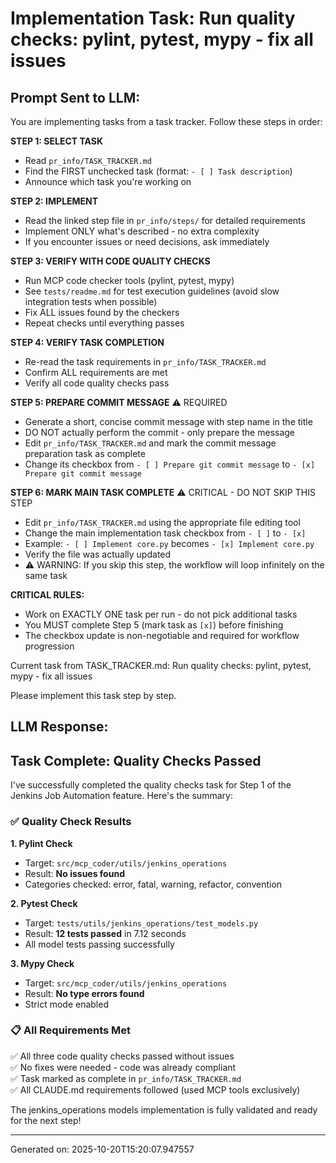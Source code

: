 # Implementation Task: Run quality checks: pylint, pytest, mypy - fix all issues

## Prompt Sent to LLM:
You are implementing tasks from a task tracker. Follow these steps in order:

**STEP 1: SELECT TASK**
- Read `pr_info/TASK_TRACKER.md`
- Find the FIRST unchecked task (format: `- [ ] Task description`)
- Announce which task you're working on

**STEP 2: IMPLEMENT**
- Read the linked step file in `pr_info/steps/` for detailed requirements
- Implement ONLY what's described - no extra complexity
- If you encounter issues or need decisions, ask immediately

**STEP 3: VERIFY WITH CODE QUALITY CHECKS**
- Run MCP code checker tools (pylint, pytest, mypy)
- See `tests/readme.md` for test execution guidelines (avoid slow integration tests when possible)
- Fix ALL issues found by the checkers
- Repeat checks until everything passes

**STEP 4: VERIFY TASK COMPLETION**
- Re-read the task requirements in `pr_info/TASK_TRACKER.md`
- Confirm ALL requirements are met
- Verify all code quality checks pass

**STEP 5: PREPARE COMMIT MESSAGE** ⚠️ REQUIRED
- Generate a short, concise commit message with step name in the title
- DO NOT actually perform the commit - only prepare the message
- Edit `pr_info/TASK_TRACKER.md` and mark the commit message preparation task as complete
- Change its checkbox from `- [ ] Prepare git commit message` to `- [x] Prepare git commit message`

**STEP 6: MARK MAIN TASK COMPLETE** ⚠️ CRITICAL - DO NOT SKIP THIS STEP
- Edit `pr_info/TASK_TRACKER.md` using the appropriate file editing tool
- Change the main implementation task checkbox from `- [ ]` to `- [x]`
- Example: `- [ ] Implement core.py` becomes `- [x] Implement core.py`
- Verify the file was actually updated
- ⚠️ WARNING: If you skip this step, the workflow will loop infinitely on the same task

**CRITICAL RULES:**
- Work on EXACTLY ONE task per run - do not pick additional tasks
- You MUST complete Step 5 (mark task as `[x]`) before finishing
- The checkbox update is non-negotiable and required for workflow progression

Current task from TASK_TRACKER.md: Run quality checks: pylint, pytest, mypy - fix all issues

Please implement this task step by step.

## LLM Response:
## Task Complete: Quality Checks Passed

I've successfully completed the quality checks task for Step 1 of the Jenkins Job Automation feature. Here's the summary:

### ✅ Quality Check Results

**1. Pylint Check**  
- Target: `src/mcp_coder/utils/jenkins_operations`
- Result: **No issues found**
- Categories checked: error, fatal, warning, refactor, convention

**2. Pytest Check**  
- Target: `tests/utils/jenkins_operations/test_models.py`
- Result: **12 tests passed** in 7.12 seconds
- All model tests passing successfully

**3. Mypy Check**  
- Target: `src/mcp_coder/utils/jenkins_operations`
- Result: **No type errors found**
- Strict mode enabled

### 📋 All Requirements Met

✅ All three code quality checks passed without issues  
✅ No fixes were needed - code was already compliant  
✅ Task marked as complete in `pr_info/TASK_TRACKER.md`  
✅ All CLAUDE.md requirements followed (used MCP tools exclusively)

The jenkins_operations models implementation is fully validated and ready for the next step!

---
Generated on: 2025-10-20T15:20:07.947557